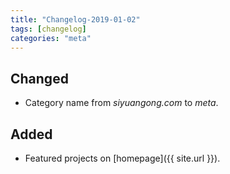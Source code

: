 ```yaml
---
title: "Changelog-2019-01-02"
tags: [changelog]
categories: "meta"
---
```


## Changed
- Category name from *siyuangong.com* to *meta*.

## Added
- Featured projects on [homepage]({{ site.url }}).